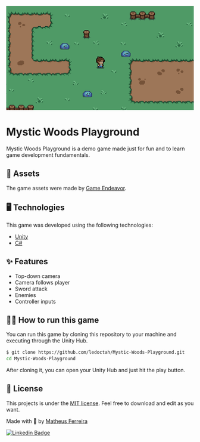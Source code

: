 <p align="center">
    <img alt="Mystic Woods" src="./images/game.gif">
</p>

# Mystic Woods Playground

Mystic Woods Playground is a demo game made just for fun and to learn game development fundamentals.

## 🎨 Assets

The game assets were made by [Game Endeavor](https://game-endeavor.itch.io/mystic-woods).

## 🖥️ Technologies

This game was developed using the following technologies:

- [Unity](https://unity.com/)
- [C#](https://docs.microsoft.com/en-us/dotnet/csharp/)

## ✨ Features

- Top-down camera
- Camera follows player
- Sword attack
- Enemies
- Controller inputs

## 👩‍🚀 How to run this game

You can run this game by cloning this repository to your machine and executing through the Unity Hub.

```bash
$ git clone https://github.com/ledoctah/Mystic-Woods-Playground.git
cd Mystic-Woods-Playground
```

After cloning it, you can open your Unity Hub and just hit the play button.

## 📝 License

This projects is under the [MIT license](./LICENSE). Feel free to download and edit as you want.

Made with 💖 by [Matheus Ferreira](http://github.com/ledoctah)

[![Linkedin Badge](https://img.shields.io/badge/-Matheus%20Ferreira-6633cc?style=flat-square&logo=Linkedin&logoColor=white&link=https://www.linkedin.com/in/ferreira-matheus/)](https://www.linkedin.com/in/ferreira-matheus/)